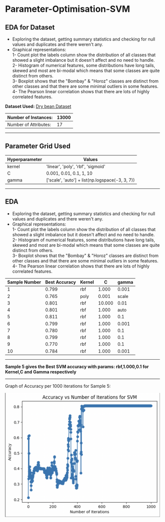 # Parameter-Optimisation-SVM


## EDA for Dataset
- Exploring the dataset, getting summary statistics and checking for null values and duplicates and there weren't any.
- Graphical representations:\
1- Count plot the labels column show the distribution of all classes that showed a slight imbalance but it doesn't affect and no need to handle.\
2- Histogram of numerical features, some distributions have long tails, skewed and most are bi-modal which means that some classes are quite distinct from others.
\
3- Boxplot shows that the "Bombay" & "Horoz" classes are distinct from other classes and that there are some minimal outliers in some features.\
4- The Pearson linear correlation shows that there are lots of highly correlated features.


**Dataset Used:** [Dry bean Dataset](https://archive.ics.uci.edu/ml/datasets/Dry+Bean+Dataset)

| Number of Instances:  | 13000  |
|-----------------------|--------|
| Number of Attributes: | 17     |

---

**Parameter Grid Used**
---
|Hyperparameter         |Values                |
|-----------------------|----------------------|
| kernel                | 'linear', 'poly', 'rbf', 'sigmoid' |
| C                     | 0.001, 0.01, 0.1, 1, 10    |
| gamma                 |['scale', 'auto'] + list(np.logspace(-3, 3, 7))   |

---

## EDA
- Exploring the dataset, getting summary statistics and checking for null values and duplicates and there weren't any.
- Graphical representations:\
1- Count plot the labels column show the distribution of all classes that showed a slight imbalance but it doesn't affect and no need to handle.\
2- Histogram of numerical features, some distributions have long tails, skewed and most are bi-modal which means that some classes are quite distinct from others.
\
3- Boxplot shows that the "Bombay" & "Horoz" classes are distinct from other classes and that there are some minimal outliers in some features.\
4- The Pearson linear correlation shows that there are lots of highly correlated features.
 
 | Sample Number | Best Accuracy | Kernel | C  | gamma |
|----------|---------------|--------|-----|-------|
| 1        | 0.799       | rbf    | 1.000 | 0.001   |
| 2        | 0.765        |  poly    | 0.001 | scale   |
| 3        | 0.801        | rbf    | 10.000 | 0.01   |
| 4        | 0.801      | rbf    | 1.000 | auto   |
| 5        | 0.811       | rbf    | 1.000 | 0.1   |
| 6        | 0.799        | rbf    | 1.000 | 0.001  |
| 7        | 0.780        | rbf    | 1.000 | 0.1   |
| 8        | 0.799        | rbf    | 1.000 | 0.1   |
| 9        | 0.770        | rbf    | 1.000 | 0.1   |
| 10       | 0.784       | rbf    | 1.000 | 0.001 |

---

**Sample 5 gives the Best SVM accuracy with params: rbf,1.000,0.1 for Kernel,C and Gamma respectively**

---

Graph of Accuracy per 1000 iterations for Sample 5:

![alt text](https://github.com/arshjeet1104/ParameterEstimationSVM/blob/main/screenshot.png)
